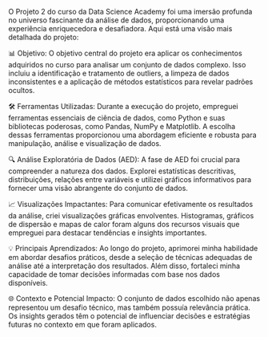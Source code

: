 O Projeto 2 do curso da Data Science Academy foi uma imersão profunda no universo fascinante da análise de dados, proporcionando uma experiência enriquecedora e desafiadora. Aqui está uma visão mais detalhada do projeto:

📊 Objetivo:
O objetivo central do projeto era aplicar os conhecimentos adquiridos no curso para analisar um conjunto de dados complexo. Isso incluiu a identificação e tratamento de outliers, a limpeza de dados inconsistentes e a aplicação de métodos estatísticos para revelar padrões ocultos.

🛠️ Ferramentas Utilizadas:
Durante a execução do projeto, empreguei ferramentas essenciais de ciência de dados, como Python e suas bibliotecas poderosas, como Pandas, NumPy e Matplotlib. A escolha dessas ferramentas proporcionou uma abordagem eficiente e robusta para manipulação, análise e visualização de dados.

🔍 Análise Exploratória de Dados (AED):
A fase de AED foi crucial para compreender a natureza dos dados. Explorei estatísticas descritivas, distribuições, relações entre variáveis e utilizei gráficos informativos para fornecer uma visão abrangente do conjunto de dados.

📈 Visualizações Impactantes:
Para comunicar efetivamente os resultados da análise, criei visualizações gráficas envolventes. Histogramas, gráficos de dispersão e mapas de calor foram alguns dos recursos visuais que empreguei para destacar tendências e insights importantes.

💡 Principais Aprendizados:
Ao longo do projeto, aprimorei minha habilidade em abordar desafios práticos, desde a seleção de técnicas adequadas de análise até a interpretação dos resultados. Além disso, fortaleci minha capacidade de tomar decisões informadas com base nos dados disponíveis.

🌐 Contexto e Potencial Impacto:
O conjunto de dados escolhido não apenas representou um desafio técnico, mas também possuía relevância prática. Os insights gerados têm o potencial de influenciar decisões e estratégias futuras no contexto em que foram aplicados.
